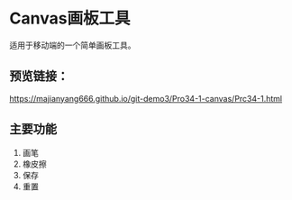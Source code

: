 # Canvas画板工具
适用于移动端的一个简单画板工具。  


## 预览链接：
 https://majianyang666.github.io/git-demo3/Pro34-1-canvas/Prc34-1.html

## 主要功能
1. 画笔
2. 橡皮擦
3. 保存
4. 重置
